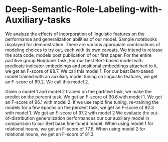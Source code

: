 # Deep-Semantic-Role-Labeling-with-Auxiliary-tasks


 
We analyze the effects of incorporation of linguistic features on the performance and generalization abilities of our model.
Sample notebooks displayed for demonstration. There are various appropiate combinations of modeling choices to try out, each with its own caveats.  We intend to release the sota code, models post publication of our first paper. 
For the entire partitive group Nombank task, For our best Bert-based model with predicate indicator embeddings and positional embeddings attached to it, we get an F-score of 88.7. We call this model 1. For our best Bert-based model trained with an auxiliary model tuning on linguistic features, we get an F-score of 89.2. We call this model 2. 

Given a model 1 and model 2 trained on the partitive task, we make the predict on the percent task. We get an F-score of 90.6 with model 1. We get an F-score of 96.1 with model 2. If we use rapid fine tuning, re-training the models for a few epochs on the percent task, we get an F-score of 92.3 with model 1. We get an F-score of 97.2 with model 2
We evaluate the out-of-distribution generalization performances our our auxiliary model in comparision to our Bert base fine-tuned model. When using model 1 for relational nouns, we get an F-score of 77.6.
When using model 2 for relational nouns, we get an F-score of 81.3.
